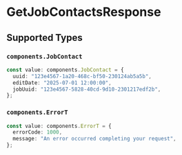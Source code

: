 # GetJobContactsResponse


## Supported Types

### `components.JobContact`

```typescript
const value: components.JobContact = {
  uuid: "123e4567-1a20-468c-bf50-230124ab5a5b",
  editDate: "2025-07-01 12:00:00",
  jobUuid: "123e4567-5828-40cd-9d10-2301217edf2b",
};
```

### `components.ErrorT`

```typescript
const value: components.ErrorT = {
  errorCode: 1000,
  message: "An error occurred completing your request",
};
```

